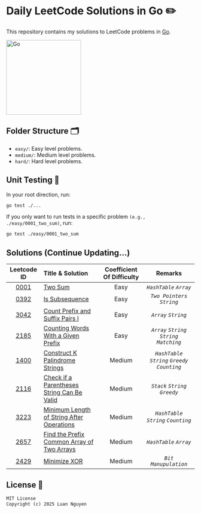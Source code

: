# Daily LeetCode Solutions in Go ✏️

This repository contains my solutions to LeetCode problems in [Go](https://go.dev/).

<img src="https://raw.githubusercontent.com/gist/brudnak/6c21505423e4ff089ab704ec79b5a096/raw/b2d3dec32474b2121b179920734b259323a7c250/go.gif" alt="Go" width="200"/>

## Folder Structure 🗂️

- `easy/`: Easy level problems.
- `medium/`: Medium level problems.
- `hard/`: Hard level problems.

## Unit Testing 🧪

In your root direction, run:

```bash
go test ./...
```

If you only want to run tests in a specific problem `(e.g., ./easy/0001_two_sum)`, run:

```bash
go test ./easy/0001_two_sum
```

## Solutions (Continue Updating...)

|                                                              Leetcode ID                                                              | Title & Solution                                                                                      | Coefficient Of Difficulty |                     Remarks                      |
| :-----------------------------------------------------------------------------------------------------------------------------------: | :---------------------------------------------------------------------------------------------------- | :-----------------------: | :----------------------------------------------: |
|                                      [0001](https://leetcode.com/problems/two-sum/description/)                                       | [Two Sum](/easy/0001_two_sum)                                                                         |           Easy            |             _`HashTable`_ _`Array`_              |
|                                   [0392](https://leetcode.com/problems/is-subsequence/description/)                                   | [Is Subsequence](/easy/0392_is_subsequence)                                                           |           Easy            |           _`Two Pointers`_ _`String`_            |
|                          [3042](https://leetcode.com/problems/count-prefix-and-suffix-pairs-i/description/)                           | [Count Prefix and Suffix Pairs I](/easy/3042_count_prefix_and_sufix_pairs_I)                          |           Easy            |               _`Array`_ _`String`_               |
|                         [2185](https://leetcode.com/problems/counting-words-with-a-given-prefix/description/)                         | [Counting Words With a Given Prefix](/easy/2185_counting_words_with_a_given_string)                   |           Easy            |     _`Array`_ _`String`_ _`String Matching`_     |
|       [1400](https://leetcode.com/problems/construct-k-palindrome-strings/description/?envType=daily-question&envId=2025-01-11)       | [Construct K Palindrome Strings](/medium/1400_construct_k_palindrome_strings)                         |          Medium           | _`HashTable`_ _`String`_ _`Greedy`_ _`Counting`_ |
| [2116](https://leetcode.com/problems/check-if-a-parentheses-string-can-be-valid/description/?envType=daily-question&envId=2025-01-12) | [Check if a Parentheses String Can Be Valid](/medium/2116_check_if_a_parentheses_string_can_be_valid) |          Medium           |         _`Stack`_ _`String`_ _`Greedy`_          |
| [3223](https://leetcode.com/problems/minimum-length-of-string-after-operations/description/?envType=daily-question&envId=2025-01-13)  | [Minimum Length of String After Operations](/medium/2116_check_if_a_parentheses_string_can_be_valid)  |          Medium           |      _`HashTable`_ _`String`_ _`Counting`_       |
| [2657](https://leetcode.com/problems/find-the-prefix-common-array-of-two-arrays/description/?envType=daily-question&envId=2025-01-14) | [Find the Prefix Common Array of Two Arrays](/medium/2657_find_the_prefix_common_array_of_two_arrays) |          Medium           |             _`HashTable`_ _`Array`_              |
|                [2429](https://leetcode.com/problems/minimize-xor/description/?envType=daily-question&envId=2025-01-15)                | [Minimize XOR](/medium/2429_minimize_XOR)                                                             |          Medium           |               _`Bit Manupulation`_               |

## License 🪪

```txt
MIT License
Copyright (c) 2025 Luan Nguyen
```
